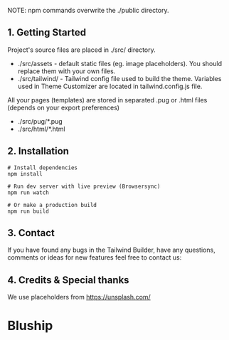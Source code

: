NOTE: npm commands overwrite the ./public directory.

## 1. Getting Started

Project's source files are placed in ./src/ directory. 
* ./src/assets - default static files (eg. image placeholders). You should replace them with your own files.
* ./src/tailwind/ - Tailwind config file used to build the theme. Variables used in Theme Customizer are located in tailwind.config.js file.

All your pages (templates) are stored in separated .pug or .html files (depends on your export preferences)
* ./src/pug/*.pug 
* ./src/html/*.html 

## 2. Installation

```
# Install dependencies
npm install 

# Run dev server with live preview (Browsersync)
npm run watch

# Or make a production build 
npm run build
```

## 3. Contact

If you have found any bugs in the Tailwind Builder, have any questions, 
comments or ideas for new features feel free to contact us:

## 4. Credits & Special thanks

We use placeholders from https://unsplash.com/
# Bluship
